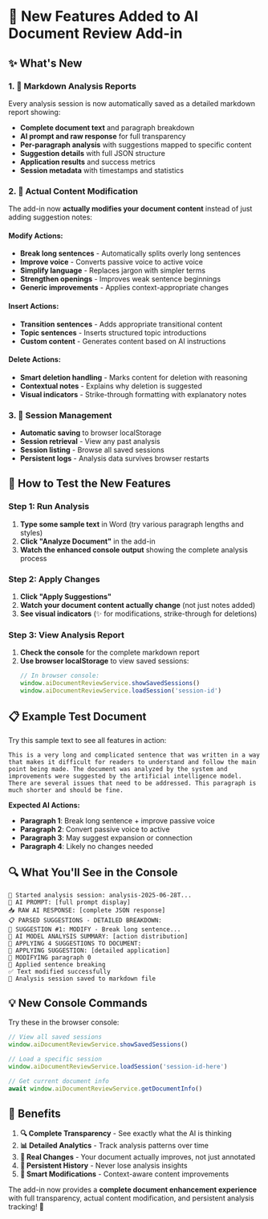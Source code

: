 # 🎉 New Features Added to AI Document Review Add-in

## ✨ What's New

### 1. 📄 **Markdown Analysis Reports**
Every analysis session is now automatically saved as a detailed markdown report showing:
- **Complete document text** and paragraph breakdown
- **AI prompt and raw response** for full transparency  
- **Per-paragraph analysis** with suggestions mapped to specific content
- **Suggestion details** with full JSON structure
- **Application results** and success metrics
- **Session metadata** with timestamps and statistics

### 2. 🔄 **Actual Content Modification**
The add-in now **actually modifies your document content** instead of just adding suggestion notes:

#### **Modify Actions:**
- **Break long sentences** - Automatically splits overly long sentences
- **Improve voice** - Converts passive voice to active voice  
- **Simplify language** - Replaces jargon with simpler terms
- **Strengthen openings** - Improves weak sentence beginnings
- **Generic improvements** - Applies context-appropriate changes

#### **Insert Actions:**
- **Transition sentences** - Adds appropriate transitional content
- **Topic sentences** - Inserts structured topic introductions
- **Custom content** - Generates content based on AI instructions

#### **Delete Actions:**
- **Smart deletion handling** - Marks content for deletion with reasoning
- **Contextual notes** - Explains why deletion is suggested
- **Visual indicators** - Strike-through formatting with explanatory notes

### 3. 💾 **Session Management**
- **Automatic saving** to browser localStorage
- **Session retrieval** - View any past analysis
- **Session listing** - Browse all saved sessions
- **Persistent logs** - Analysis data survives browser restarts

## 🚀 How to Test the New Features

### **Step 1: Run Analysis**
1. **Type some sample text** in Word (try various paragraph lengths and styles)
2. **Click "Analyze Document"** in the add-in
3. **Watch the enhanced console output** showing the complete analysis process

### **Step 2: Apply Changes**
1. **Click "Apply Suggestions"** 
2. **Watch your document content actually change** (not just notes added)
3. **See visual indicators** (✨ for modifications, strike-through for deletions)

### **Step 3: View Analysis Report**
1. **Check the console** for the complete markdown report
2. **Use browser localStorage** to view saved sessions:
   ```javascript
   // In browser console:
   window.aiDocumentReviewService.showSavedSessions()
   window.aiDocumentReviewService.loadSession('session-id')
   ```

## 📋 Example Test Document

Try this sample text to see all features in action:

```
This is a very long and complicated sentence that was written in a way that makes it difficult for readers to understand and follow the main point being made. The document was analyzed by the system and improvements were suggested by the artificial intelligence model. There are several issues that need to be addressed. This paragraph is much shorter and should be fine.
```

**Expected AI Actions:**
- **Paragraph 1**: Break long sentence + improve passive voice
- **Paragraph 2**: Convert passive voice to active  
- **Paragraph 3**: May suggest expansion or connection
- **Paragraph 4**: Likely no changes needed

## 🔍 What You'll See in the Console

```
📝 Started analysis session: analysis-2025-06-28T...
🤖 AI PROMPT: [full prompt display]
📥 RAW AI RESPONSE: [complete JSON response]
📋 PARSED SUGGESTIONS - DETAILED BREAKDOWN:
📌 SUGGESTION #1: MODIFY - Break long sentence...
🧠 AI MODEL ANALYSIS SUMMARY: [action distribution]
🚀 APPLYING 4 SUGGESTIONS TO DOCUMENT:
🎯 APPLYING SUGGESTION: [detailed application]
🔧 MODIFYING paragraph 0
🔄 Applied sentence breaking
✅ Text modified successfully
📄 Analysis session saved to markdown file
```

## 💡 New Console Commands

Try these in the browser console:

```javascript
// View all saved sessions
window.aiDocumentReviewService.showSavedSessions()

// Load a specific session
window.aiDocumentReviewService.loadSession('session-id-here')

// Get current document info  
await window.aiDocumentReviewService.getDocumentInfo()
```

## 🎯 Benefits

1. **🔍 Complete Transparency** - See exactly what the AI is thinking
2. **📊 Detailed Analytics** - Track analysis patterns over time
3. **🔄 Real Changes** - Your document actually improves, not just annotated
4. **💾 Persistent History** - Never lose analysis insights
5. **🔧 Smart Modifications** - Context-aware content improvements

The add-in now provides a **complete document enhancement experience** with full transparency, actual content modification, and persistent analysis tracking! 🚀
